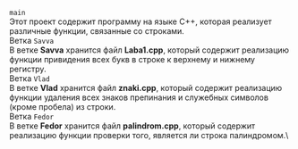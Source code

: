 `main`\
Этот проект содержит программу на языке C++, которая реализует различные функции, связанные со строками.\
Ветка `Savva`\
В ветке **Savva** хранится файл **Laba1.cpp**, который содержит реализацию функции привидения всех букв в строке к верхнему и нижнему регистру.\
Ветка `Vlad`\
В ветке **Vlad** хранится файл **znaki.cpp**, который содержит реализацию функции удаления всех знаков препинания и служебных символов (кроме пробела) из строки.\
Ветка `Fedor`\
В ветке **Fedor** хранится файл **palindrom.cpp**, который содержит реализацию функции проверки того, является ли строка палиндромом.\
